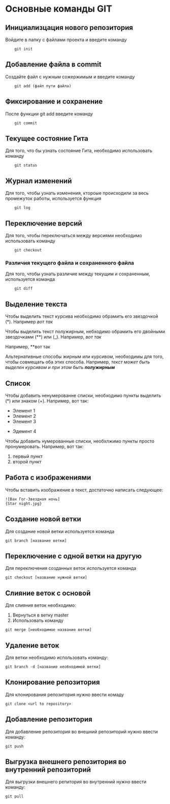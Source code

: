# **Основные команды GIT**

## **Инициализцация нового репозитория**

Войдите в папку с файлами проекта и введите команду
```
    git init
```

## **Добавление файла в commit**
Создайте файл с нужным сожержимым и введите команду
```
    git add (файл пути файла)
```
## **Фиксирование и сохранение**
После функции git add введите команду 
```
    git commit
```

## **Текущее состояние Гита**
Для того, что бы узнать состояние Гита, необходимо использовать команду
```
    git status
```
## **Журнал изменений**
Для того, чтобы узнать изменения, ктороые происходили за весь промежуток работы, используется функция
```
    git log
```
## **Переключение версий**
Для того, чтобы переключаться между версиями необходимо использовать команду 
```
    git checkout
```
### **Различия текущего файла и сохраненного файла**
Для того, чтобы узнать различие между текущим и сохраненным, используется команда
```
    git diff
```

## Выделение текста

Чтобы выделить текст курсива необходимо обрамить его звездочкой (*). 
Например *вот так*

Чтобы выделить текст полужирным, небходимо обрамить его двойными звездочками (**) или (_).
Например, _вот так_

Например, **вот так

Альтернативные способы жирным или курсивом, необходимы для того, чтобы совмещать оба этих способа.
 Например, _текст может быть выделен курсивом и при этом быть **полужирным**_
## Список

Чтобы добавить ненумерованне списки, необходимо пункты выделить (*) или знаком (+).
Например, вот так:
* Элемент 1
* Элемент 2
* Элемент 3
+ Эдемент 4

Чтобы добавить нумерованные списки, необхлжимо пункты просто пронумеровать. 
Например, вот так:
1. первый пункт
2. второй пункт
## Работа с изображениями
Чтобы вставить изображение в текст, достаточно написать следующее:
```
![Ван Гог-Звездная ночь] 
{Star night.jpg}
```
## Создание новой ветки

Для создание новой ветки используется команда 
```
git branch [название ветки]
```
## Переключение с одной ветки на другую

Для переключения созданных веток используется команда 
```
git checkout [название нужной ветки]
```

## Слияние веток с основой

Для слияния веток необходимо:
1. Вернуться в ветку master
2. Использовать команду 
```
git merge [необходимое название ветки]
```
## Удаление веток

Для ветки необходимо использовать команду: 
```
git branch -d [название необходимой ветки]
```
## Клонирование репозитория

Для клонирования репозитория нужно ввести комаду
```
git clone <url to repository>
```

## Добавление репозитория

Для добавление репозитория во внешний репозиторий нужно ввести команду:
```
git push
```

## Выгрузка внешнего репозитория во внутренний репозиторий

Для выгрузки внешнего репитория во внутренний нужно ввести команду:

```
git pull
```
